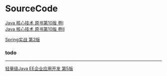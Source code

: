 # SourceCode
[Java 核心技术 原书第10版 卷I](https://book.douban.com/subject/26880667/)  
[Java 核心技术 原书第10版 卷II](https://book.douban.com/subject/27165931/)

[Spring实战 第2版](https://book.douban.com/subject/3208666/)


### todo
---
[轻量级Java EE企业应用开发 第5版](https://book.douban.com/subject/30179599/)

